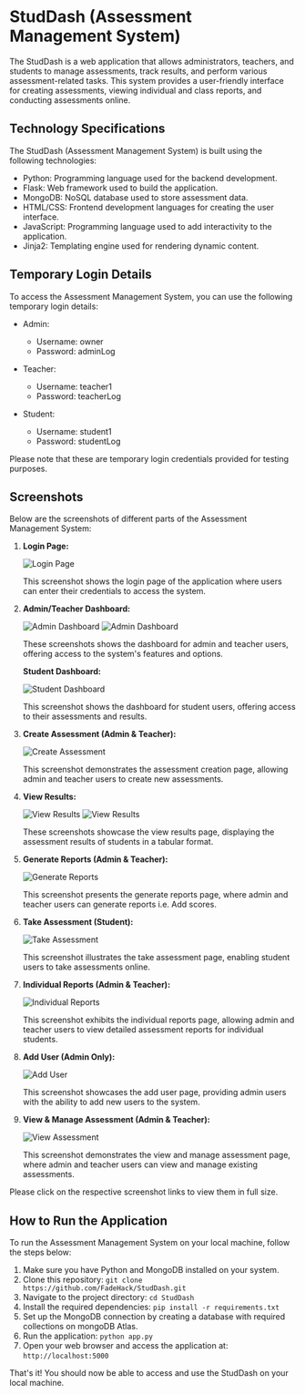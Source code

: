 # StudDash (Assessment Management System)

The StudDash is a web application that allows administrators, teachers, and students to manage assessments, track results, and perform various assessment-related tasks. This system provides a user-friendly interface for creating assessments, viewing individual and class reports, and conducting assessments online.

## Technology Specifications

The StudDash (Assessment Management System) is built using the following technologies:

- Python: Programming language used for the backend development.
- Flask: Web framework used to build the application.
- MongoDB: NoSQL database used to store assessment data.
- HTML/CSS: Frontend development languages for creating the user interface.
- JavaScript: Programming language used to add interactivity to the application.
- Jinja2: Templating engine used for rendering dynamic content.

## Temporary Login Details

To access the Assessment Management System, you can use the following temporary login details:

- Admin:
  - Username: owner
  - Password: adminLog

- Teacher:
  - Username: teacher1
  - Password: teacherLog

- Student:
  - Username: student1
  - Password: studentLog

Please note that these are temporary login credentials provided for testing purposes.

## Screenshots

Below are the screenshots of different parts of the Assessment Management System:

1. **Login Page:**

   ![Login Page](static/screenshots/home.png)
   
   This screenshot shows the login page of the application where users can enter their credentials to access the system.

2. **Admin/Teacher Dashboard:**

   ![Admin Dashboard](static/screenshots/od1.png)
   ![Admin Dashboard](static/screenshots/od2.png)
   
   These screenshots shows the dashboard for admin and teacher users, offering access to the system's features and options.
   
   **Student Dashboard:**
   
   ![Student Dashboard](static/screenshots/sd.png)
   
   This screenshot shows the dashboard for student users, offering access to their assessments and results.

3. **Create Assessment (Admin & Teacher):**

   ![Create Assessment](static/screenshots/ca.png)
   
   This screenshot demonstrates the assessment creation page, allowing admin and teacher users to create new assessments.

4. **View Results:**

   ![View Results](static/screenshots/vr.png)
   ![View Results](static/screenshots/vr2.png)
   
   These screenshots showcase the view results page, displaying the assessment results of students in a tabular format.

5. **Generate Reports (Admin & Teacher):**

   ![Generate Reports](static/screenshots/gr.png)
   
   This screenshot presents the generate reports page, where admin and teacher users can generate reports  i.e. Add scores.

6. **Take Assessment (Student):**

   ![Take Assessment](static/screenshots/ta.png)
   
   This screenshot illustrates the take assessment page, enabling student users to take assessments online.

7. **Individual Reports (Admin & Teacher):**

   ![Individual Reports](static/screenshots/ir.png)
   
   This screenshot exhibits the individual reports page, allowing admin and teacher users to view detailed assessment reports for individual students.

8. **Add User (Admin Only):**

   ![Add User](static/screenshots/au.png)
   
   This screenshot showcases the add user page, providing admin users with the ability to add new users to the system.

9. **View & Manage Assessment (Admin & Teacher):**

   ![View Assessment](static/screenshots/va.png)
   
   This screenshot demonstrates the view and manage assessment page, where admin and teacher users can view and manage existing assessments.

Please click on the respective screenshot links to view them in full size.

## How to Run the Application

To run the Assessment Management System on your local machine, follow the steps below:

1. Make sure you have Python and MongoDB installed on your system.
2. Clone this repository: `git clone https://github.com/FadeHack/StudDash.git`
3. Navigate to the project directory: `cd StudDash`
4. Install the required dependencies: `pip install -r requirements.txt`
5. Set up the MongoDB connection by creating a database with required collections on mongoDB Atlas.
6. Run the application: `python app.py`
7. Open your web browser and access the application at: `http://localhost:5000`


That's it! You should now be able to access and use the StudDash on your local machine.
